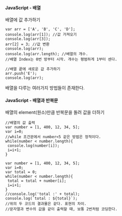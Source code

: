 #### JavaScript - 배열

배열에 값 추가하기

    var arr = ['A', 'B', 'C', 'D'];
    console.log(arr[1]); //값 가져오기
    console.log(arr[3]);
    arr[2] = 3; //값 변환
    console.log(arr);
    console.log(arr.length); //배열의 개수.
    //배열 Index는 0번 방부터 시작. 개수는 평범하게 1부터 센다.

    //배열 끝에 새로운 값 추가하기
    arr.push('E');
    console.log(arr);

배열을 다루는 여러가지 방법들이 존재한다.

#### JavaScript - 배열과 반복문

배열의 element(원소)만큼 반복문을 돌려 값을 더하기

    //배열의 값 출력
    var number = [1, 400, 12, 34, 5];
    var i=0;
    //while 조건문에서 number<5 같은 방법은 정적이다.
    while(number < number.length){
     console.log(number[i]);
     i=i+1;
    }

    var number = [1, 400, 12, 34, 5];
    var i=0;
    var total = 0;
    while(number < number.length){
     total = total + number[i];
     i=i+1;
    }
    //console.log('total :' + total);
    console.log(`total : ${total}`);
    //위의 두 코드의 결과물은 같다. 표현의 차이.
    //문자열과 변수의 값을 같이 출력할 때, 보통 2번처럼 코딩한다.
